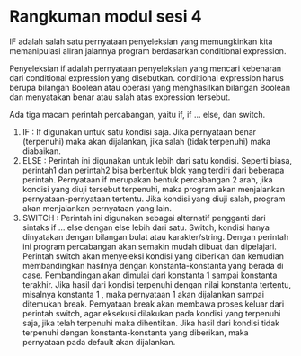 # Rangkuman modul sesi 4
IF adalah salah satu pernyataan penyeleksian yang memungkinkan kita memanipulasi aliran jalannya program berdasarkan conditional expression. 

Penyeleksian if adalah pernyataan penyeleksian yang mencari kebenaran dari conditional expression yang disebutkan. conditional expression harus berupa bilangan Boolean atau operasi yang menghasilkan bilangan Boolean dan menyatakan benar atau salah atas expression tersebut.

Ada tiga macam perintah percabangan, yaitu if, if … else, dan switch.
1. IF : If digunakan untuk satu kondisi saja. Jika pernyataan benar (terpenuhi) maka akan dijalankan, jika salah (tidak terpenuhi) maka diabaikan.
2. ELSE : Perintah ini digunakan untuk lebih dari satu kondisi. Seperti biasa, perintah1 dan perintah2 bisa berbentuk blok yang terdiri dari beberapa perintah. Pernyataan if merupakan bentuk percabangan 2 arah, jika kondisi yang diuji tersebut terpenuhi, maka program akan menjalankan pernyataan-pernyataan tertentu. Jika kondisi yang diuji salah, program akan menjalankan pernyataan yang lain.
3. SWITCH : Perintah ini digunakan sebagai alternatif pengganti dari sintaks if … else dengan else lebih dari satu. Switch, kondisi hanya dinyatakan dengan bilangan bulat atau karakter/string. Dengan perintah ini program percabangan akan semakin mudah dibuat dan dipelajari. Perintah switch akan menyeleksi kondisi yang diberikan dan kemudian membandingkan hasilnya dengan konstanta-konstanta yang berada di case. Pembandingan akan dimulai dari konstanta 1 sampai konstanta terakhir. Jika hasil dari kondisi terpenuhi dengan nilai konstanta tertentu, misalnya konstanta 1 , maka pernyataan 1 akan dijalankan sampai ditemukan break. Pernyataan break akan membawa proses keluar dari perintah switch, agar eksekusi dilakukan pada kondisi yang terpenuhi saja, jika telah terpenuhi maka dihentikan. Jika hasil dari kondisi tidak terpenuhi dengan konstanta-konstanta yang diberikan, maka pernyataan pada default akan dijalankan.